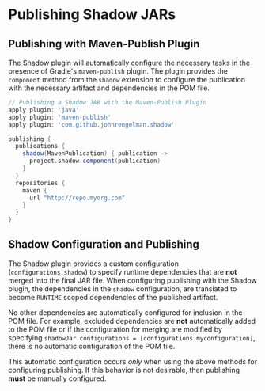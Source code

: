 # Publishing Shadow JARs

## Publishing with Maven-Publish Plugin

The Shadow plugin will automatically configure the necessary tasks in the presence of Gradle's
`maven-publish` plugin.
The plugin provides the `component` method from the `shadow` extension to configure the
publication with the necessary artifact and dependencies in the POM file.

```groovy
// Publishing a Shadow JAR with the Maven-Publish Plugin
apply plugin: 'java'
apply plugin: 'maven-publish'
apply plugin: 'com.github.johnrengelman.shadow'

publishing {
  publications {
    shadow(MavenPublication) { publication ->
      project.shadow.component(publication)
    }
  }
  repositories {
    maven {
      url "http://repo.myorg.com"
    }
  }
}
```

## Shadow Configuration and Publishing

The Shadow plugin provides a custom configuration (`configurations.shadow`) to specify
runtime dependencies that are **not** merged into the final JAR file.
When configuring publishing with the Shadow plugin, the dependencies in the `shadow`
configuration, are translated to become `RUNTIME` scoped dependencies of the
published artifact.

No other dependencies are automatically configured for inclusion in the POM file.
For example, excluded dependencies are **not** automatically added to the POM file or
if the configuration for merging are modified by specifying
`shadowJar.configurations = [configurations.myconfiguration]`, there is no automatic
configuration of the POM file.

This automatic configuration occurs _only_ when using the above methods for
configuring publishing. If this behavior is not desirable, then publishing **must**
be manually configured.
